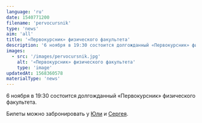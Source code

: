 ```yaml
---
language: 'ru'
date: 1540771200
filename: 'pervocursnik'
type: 'news'
aim: 'all'
title: '«Первокурсник» физического факультета'
description: '6 ноября в 19:30 состоится долгожданный «Первокурсник» физического факультета.'
images:
  - src: '/images/pervocursnik.jpg'
    alt: '«Первокурсник» физического факультета'
    type: 'image'
updatedAt: 1568360578
materialType: 'news'
---
```

6 ноября в 19:30 состоится долгожданный «Первокурсник» физического факультета.

Билеты можно забронировать у [Юли](https://vk.com/altushaaa) и [Сергея](https://vk.com/zafran).
